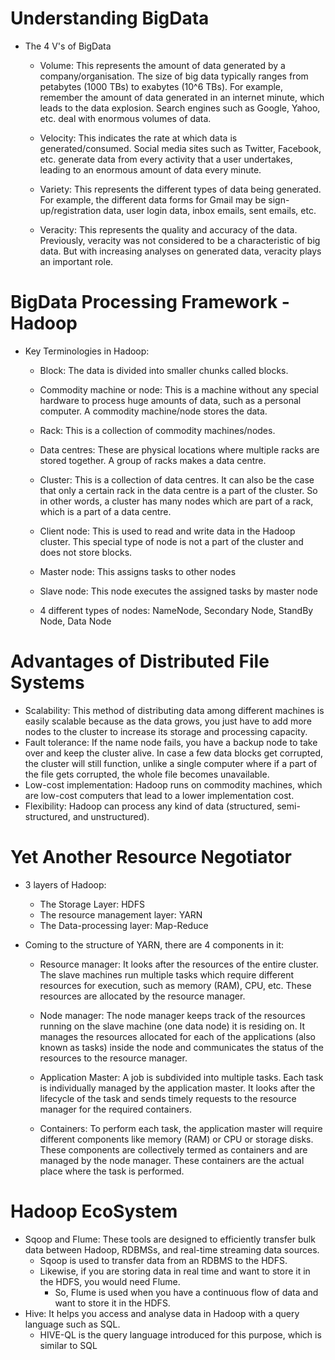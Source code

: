 # Understanding BigData

  - The 4 V's of BigData
  
    - Volume: This represents the amount of data generated by a company/organisation. The size of big data typically ranges from 
      petabytes (1000 TBs) to exabytes (10^6 TBs). For example, remember the amount of data generated in an internet minute, 
      which leads to the data explosion. Search engines such as Google, Yahoo, etc. deal with enormous volumes of data.

    - Velocity: This indicates the rate at which data is generated/consumed. Social media sites such as Twitter, Facebook, etc. 
      generate data from every activity that a user undertakes, leading to an enormous amount of data every minute.

    - Variety: This represents the different types of data being generated. For example, the different data forms for 
      Gmail may be sign-up/registration data, user login data, inbox emails, sent emails, etc.

    - Veracity: This represents the quality and accuracy of the data. Previously, veracity was not considered to be a 
      characteristic of big data. But with increasing analyses on generated data, veracity plays an important role.
      
      
# BigData Processing Framework - Hadoop

  - Key Terminologies in Hadoop:
  
    - Block: The data is divided into smaller chunks called blocks.
    
    - Commodity machine or node: This is a machine without any special hardware to process huge amounts of data, such as a 
      personal computer. A commodity machine/node stores the data.
      
    - Rack: This is a collection of commodity machines/nodes.
    
    - Data centres: These are physical locations where multiple racks are stored together. A group of racks makes a data centre.
    
    - Cluster: This is a collection of data centres. It can also be the case that only a certain rack in the data centre is a part of 
      the cluster. So in other words, a cluster has many nodes which are part of a rack, which is a part of a data centre.  
      
    - Client node: This is used to read and write data in the Hadoop cluster. This special type of node is not a part of the 
      cluster and does not store blocks.
      
    - Master node: This assigns tasks to other nodes
    
    - Slave node: This node executes the assigned tasks by master node
    
    - 4 different types of nodes: NameNode, Secondary Node, StandBy Node, Data Node
    
# Advantages of Distributed File Systems

  - Scalability: This method of distributing data among different machines is easily scalable because as the data grows, 
    you just have to add more nodes to the cluster to increase its storage and processing capacity.
  - Fault tolerance: If the name node fails, you have a backup node to take over and keep the cluster alive. In case a few 
    data blocks get corrupted, the cluster will still function, unlike a single computer where if a part of the file gets corrupted, 
    the whole file becomes unavailable.
  - Low-cost implementation: Hadoop runs on commodity machines, which are low-cost computers that lead to a lower implementation cost. 
  - Flexibility: Hadoop can process any kind of data (structured, semi-structured, and unstructured).
  
# Yet Another Resource Negotiator

  - 3 layers of Hadoop:
  
    - The Storage Layer: HDFS
    - The resource management layer: YARN
    - The Data-processing layer: Map-Reduce
    
  - Coming to the structure of YARN, there are 4 components in it:

    - Resource manager: It looks after the resources of the entire cluster. 
      The slave machines run multiple tasks which require different resources for execution, such as memory (RAM), CPU, etc. 
      These resources are allocated by the resource manager.

    - Node manager: The node manager keeps track of the resources running on the slave machine (one data node) it is residing on. 
      It manages the resources allocated for each of the applications (also known as tasks) inside the node and 
      communicates the status of the resources to the resource manager.

    - Application Master: A job is subdivided into multiple tasks. Each task is individually managed by the application master. 
      It looks after the lifecycle of the task and sends timely requests to the resource manager for the required containers.

    - Containers: To perform each task, the application master will require different components like memory (RAM) or CPU or 
      storage disks. These components are collectively termed as containers and are managed by the node manager. 
      These containers are the actual place where the task is performed.
      
      
# Hadoop EcoSystem

  - Sqoop and Flume: These tools are designed to efficiently transfer bulk data between Hadoop, RDBMSs, and 
    real-time streaming data sources. 
      - Sqoop is used to transfer data from an RDBMS to the HDFS. 
      - Likewise, if you are storing data in real time and want to store it in the HDFS, you would need Flume. 
        - So, Flume is used when you have a continuous flow of data and want to store it in the HDFS.
  - Hive: It helps you access and analyse data in Hadoop with a query language such as SQL. 
      - HIVE-QL is the query language introduced for this purpose, which is similar to SQL
